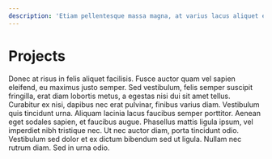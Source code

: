 ```yaml
---
description: 'Etiam pellentesque massa magna, at varius lacus aliquet eu.'
---
```


# Projects

Donec at risus in felis aliquet facilisis. Fusce auctor quam vel sapien eleifend, eu maximus justo semper. Sed vestibulum, felis semper suscipit fringilla, erat diam lobortis metus, a egestas nisi dui sit amet tellus. Curabitur ex nisi, dapibus nec erat pulvinar, finibus varius diam. Vestibulum quis tincidunt urna. Aliquam lacinia lacus faucibus semper porttitor. Aenean eget sodales sapien, et faucibus augue. Phasellus mattis ligula ipsum, vel imperdiet nibh tristique nec. Ut nec auctor diam, porta tincidunt odio. Vestibulum sed dolor et ex dictum bibendum sed ut ligula. Nullam nec rutrum diam. Sed in urna odio.

